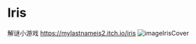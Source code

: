 # Iris
解谜小游戏
https://mylastnameis2.itch.io/iris
![imageIrisCover](https://img.itch.zone/aW1hZ2UvNTI2NTExLzI3MzUyNTkuanBn/original/uWJUEF.jpg)

